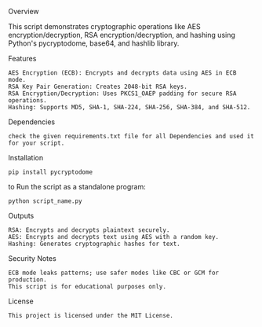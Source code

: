 Overview

  This script demonstrates cryptographic operations like AES encryption/decryption, RSA encryption/decryption, and hashing using     Python's pycryptodome, base64, and hashlib library.

Features

    AES Encryption (ECB): Encrypts and decrypts data using AES in ECB mode.
    RSA Key Pair Generation: Creates 2048-bit RSA keys.
    RSA Encryption/Decryption: Uses PKCS1_OAEP padding for secure RSA operations.
    Hashing: Supports MD5, SHA-1, SHA-224, SHA-256, SHA-384, and SHA-512.

Dependencies

    check the given requirements.txt file for all Dependencies and used it for your script.

Installation

    pip install pycryptodome

to Run the script as a standalone program:

    python script_name.py

Outputs

    RSA: Encrypts and decrypts plaintext securely.
    AES: Encrypts and decrypts text using AES with a random key.
    Hashing: Generates cryptographic hashes for text.

Security Notes

    ECB mode leaks patterns; use safer modes like CBC or GCM for production.
    This script is for educational purposes only.

License

    This project is licensed under the MIT License.

